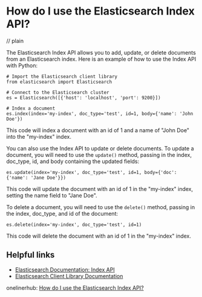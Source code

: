 # How do I use the Elasticsearch Index API?
// plain

The Elasticsearch Index API allows you to add, update, or delete documents from an Elasticsearch index. Here is an example of how to use the Index API with Python:

```
# Import the Elasticsearch client library
from elasticsearch import Elasticsearch

# Connect to the Elasticsearch cluster
es = Elasticsearch([{'host': 'localhost', 'port': 9200}])

# Index a document
es.index(index='my-index', doc_type='test', id=1, body={'name': 'John Doe'})
```

This code will index a document with an id of 1 and a name of "John Doe" into the "my-index" index.

You can also use the Index API to update or delete documents. To update a document, you will need to use the `update()` method, passing in the index, doc_type, id, and body containing the updated fields:

```
es.update(index='my-index', doc_type='test', id=1, body={'doc': {'name': 'Jane Doe'}})
```

This code will update the document with an id of 1 in the "my-index" index, setting the name field to "Jane Doe".

To delete a document, you will need to use the `delete()` method, passing in the index, doc_type, and id of the document:

```
es.delete(index='my-index', doc_type='test', id=1)
```

This code will delete the document with an id of 1 in the "my-index" index.

## Helpful links

- [Elasticsearch Documentation: Index API](https://www.elastic.co/guide/en/elasticsearch/reference/current/docs-index_.html)
- [Elasticsearch Client Library Documentation](https://elasticsearch-py.readthedocs.io/en/master/)

onelinerhub: [How do I use the Elasticsearch Index API?](https://onelinerhub.com/elasticsearch/how-do-i-use-the-elasticsearch-index-api)